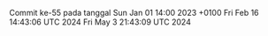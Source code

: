 Commit ke-55 pada tanggal Sun Jan 01 14:00 2023 +0100
Fri Feb 16 14:43:06 UTC 2024
Fri May  3 21:43:09 UTC 2024
